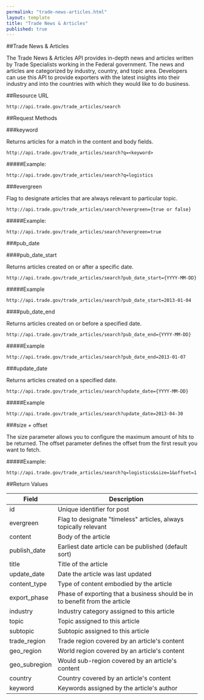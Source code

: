 ```yaml
---
permalink: "trade-news-articles.html"
layout: template
title: "Trade News & Articles"
published: true
---
```


##Trade News & Articles

The Trade News & Articles API provides in-depth news and articles written by Trade Specialists working in the Federal government.  The news and articles are categorized by industry, country, and topic area.  Developers can use this API to provide exporters with the latest insights into their industry and into the countries with which they would like to do business.

##Resource URL

    http://api.trade.gov/trade_articles/search

##Request Methods

###keyword

Returns articles for a match in the content and body fields.

    http://api.trade.gov/trade_articles/search?q=<keyword>

#####Example:

    http://api.trade.gov/trade_articles/search?q=logistics

###evergreen

Flag to designate articles that are always relevant to particular topic.

    http://api.trade.gov/trade_articles/search?evergreen={true or false}

#####Example:

    http://api.trade.gov/trade_articles/search?evergreen=true

###pub_date

####pub_date_start

Returns articles created on or after a specific date.

    http://api.trade.gov/trade_articles/search?pub_date_start={YYYY-MM-DD}

#####Example

    http://api.trade.gov/trade_articles/search?pub_date_start=2013-01-04

####pub_date_end

Returns articles created on or before a specified date.

    http://api.trade.gov/trade_articles/search?pub_date_end={YYYY-MM-DD}

#####Example

    http://api.trade.gov/trade_articles/search?pub_date_end=2013-01-07

###update_date

Returns articles created on a specified date.

    http://api.trade.gov/trade_articles/search?update_date={YYYY-MM-DD}

#####Example

    http://api.trade.gov/trade_articles/search?update_date=2013-04-30

###size + offset

The size parameter allows you to configure the maximum amount of hits to be returned. The offset parameter defines the offset from the first result you want to fetch.

#####Example:

    http://api.trade.gov/trade_articles/search?q=logistics&size=1&offset=1
    
##Return Values

| Field             | Description                                                     |
| ----------------- | --------------------------------------------------------------- |
| id                | Unique identifier for post                                      |
| evergreen | Flag to designate "timeless" articles, always topically relevant |
| content	| Body of the article |
| publish_date | Earliest date article can be published (default sort) |
| title | Title of the article |
| update_date | Date the article was last updated |
| content_type | Type of content embodied by the article |
| export_phase | Phase of exporting that a business should be in to benefit from the article |
| industry | Industry category assigned to this article |
| topic | Topic assigned to this article |
| subtopic | Subtopic assigned to this article |
| trade_region | Trade region covered by an article's content |
| geo_region | World region covered by an article's content |
| geo_subregion | Would sub-region covered by an article's content |
| country | Country covered by an article's content |
| keyword | Keywords assigned by the article's author |